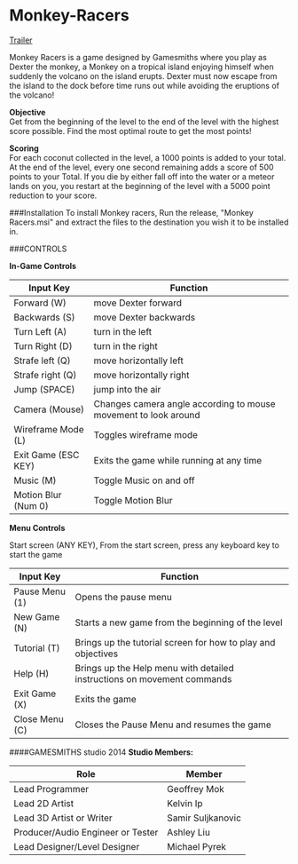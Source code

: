 # Monkey-Racers

[Trailer](https://www.youtube.com/watch?v=SZqCv6cV9LQ)  

Monkey Racers	is a game designed by Gamesmiths where you play as Dexter the monkey, a Monkey on a tropical island enjoying himself when suddenly the volcano on the island erupts. Dexter must now escape from the island to the dock before time runs out while avoiding the eruptions of the volcano!	

**Objective**  
Get from the beginning of the level to the end of the level with the highest score possible. Find the most optimal route to get the most points!

**Scoring**  
For each coconut collected in the level, a 1000 points is added to your total. At the end of the level, every one second  remaining adds a score of 500 points to your Total. If you die by either fall off into the water or a meteor lands on  you, you restart at the beginning of the level with a 5000 point reduction to your score.

###Installation
To install Monkey racers, Run the release, "Monkey Racers.msi" and extract the files to the destination you wish it to be installed in.

###CONTROLS

**In-Game Controls**

Input Key    |  Function
-------- | ---
Forward 	(W) | move Dexter forward
Backwards 	(S)    | move Dexter backwards
Turn Left	(A)     | turn in the left
Turn Right	(D)     | turn in the right
Strafe left (Q)     | move horizontally left
Strafe right (Q)    | move horizontally right
Jump	(SPACE)     | jump into the air
Camera (Mouse)     | Changes camera angle according to mouse movement to look around
Wireframe Mode		(L)     |  Toggles wireframe mode
Exit Game		(ESC KEY)     | Exits the game while running at any time
Music			(M)     | Toggle Music on and off
Motion Blur		(Num 0)     | Toggle Motion Blur

**Menu Controls**

Start screen		(ANY KEY), From the start screen, press any keyboard key to start the game

Input Key    |  Function
-------- | ---
Pause Menu 		(1)| Opens the pause menu
New Game 	(N)     | Starts a new game from the beginning of the level
Tutorial 	(T)     | Brings up the tutorial screen for how to play and objectives
Help 		(H)     | Brings up the Help menu with detailed instructions on movement commands
Exit Game 	(X)    | Exits the game
Close Menu 	(C)     | Closes the Pause Menu and resumes the game

####GAMESMITHS studio 2014
**Studio Members:**

Role    |  Member
-------- | ---
Lead Programmer | Geoffrey Mok
Lead 2D Artist    | Kelvin Ip
Lead 3D Artist or Writer     | Samir Suljkanovic
Producer/Audio Engineer or Tester     | Ashley Liu
Lead Designer/Level Designer     | Michael Pyrek
